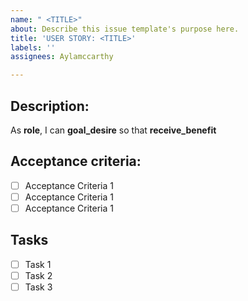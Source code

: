```yaml
---
name: " <TITLE>"
about: Describe this issue template's purpose here.
title: 'USER STORY: <TITLE>'
labels: ''
assignees: Aylamccarthy

---
```


## Description: 
As **role**, I can **goal_desire** so that **receive_benefit**

## Acceptance criteria:
- [ ] Acceptance Criteria 1
- [ ] Acceptance Criteria 1
- [ ] Acceptance Criteria 1

## Tasks
- [ ] Task 1
- [ ] Task 2
- [ ] Task 3
